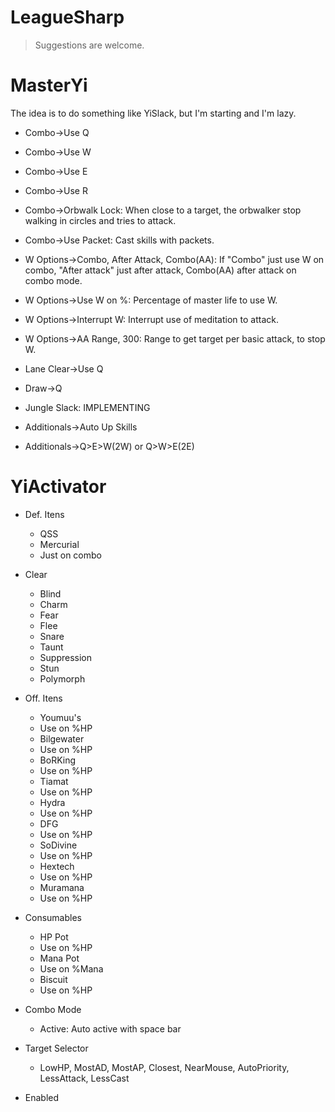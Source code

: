 LeagueSharp
===========

> Suggestions are welcome. <br/>


MasterYi
===========
The idea is to do something like YiSlack, but I'm starting and I'm lazy.


* Combo->Use Q
* Combo->Use W
* Combo->Use E
* Combo->Use R
* Combo->Orbwalk Lock: When close to a target, the orbwalker stop walking in circles and tries to attack.
* Combo->Use Packet: Cast skills with packets.

* W Options->Combo, After Attack, Combo(AA): If "Combo" just use W on combo, "After attack" just after attack, Combo(AA) after attack on combo mode.
* W Options->Use W on %: Percentage of master life to use W.
* W Options->Interrupt W: Interrupt use of meditation to attack.
* W Options->AA Range, 300: Range to get target per basic attack, to stop W.

* Lane Clear->Use Q

* Draw->Q

* Jungle Slack: IMPLEMENTING

* Additionals->Auto Up Skills
* Additionals->Q>E>W(2W) or Q>W>E(2E)

YiActivator
===========

* Def. Itens
  *  QSS
  *  Mercurial
  *  Just on combo
                
* Clear
  *  Blind
  *  Charm
  *  Fear
  *  Flee
  *  Snare
  *  Taunt
  *  Suppression
  *  Stun
  *  Polymorph

* Off. Itens
  *  Youmuu's
  *  Use on %HP
  *  Bilgewater
  *  Use on %HP
  *  BoRKing
  *  Use on %HP
  *  Tiamat
  *  Use on %HP
  *  Hydra
  *  Use on %HP
  *  DFG
  *  Use on %HP
  *  SoDivine
  *  Use on %HP
  *  Hextech
  *  Use on %HP
  *  Muramana
  *  Use on %HP

* Consumables
  *  HP Pot
  *  Use on %HP
  *  Mana Pot
  *  Use on %Mana
  *  Biscuit
  *  Use on %HP

* Combo Mode
  * Active: Auto active with space bar

* Target Selector
  * LowHP, MostAD, MostAP, Closest, NearMouse, AutoPriority, LessAttack, LessCast
                
* Enabled
